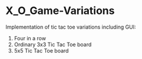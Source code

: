 # X_O_Game-Variations
Implementation of tic tac toe variations including GUI:
1. Four in a row
2. Ordinary 3x3 Tic Tac Toe board
3. 5x5 Tic Tac Toe board
